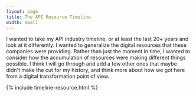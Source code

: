```yaml
---
layout: page
title: The API Resource Timeline
width: small
---
```


I wanted to take my API industry timeline, or at least the last 20+ years and look at it differently. I wanted to generalize the digital resources that these companies were providing. Rather than just the moment in time, I wanted to consider how the accumulation of resources were making different things possible. I think I will go through and add a few other ones that maybe didn't make the cut for my history, and think more about how we got here from a digital transformation point of view.

{% include timeline-resource.html %}

